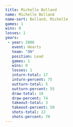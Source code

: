 ```yaml
---
title: Michelle Bolland
name: Michelle Bolland
name-sort: Bolland, Michelle
games: 1
wins: 0
losses: 1
years:
 - year: 2006
   event: Hearts
   team: "ON"
   position: Lead
   games: 1
   wins: 0
   losses: 1
   inturn-total: 17
   inturn-percent: 75
   outturn-total: 5
   outturn-percent: 55
   draw-total: 19
   draw-percent: 74
   takeout-total: 3
   takeout-percent: 50
   shots-total: 22
   shots-percent: 70
---
```

